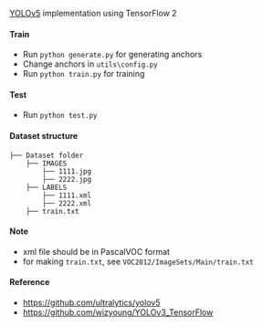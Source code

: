 [YOLOv5](https://github.com/ultralytics/yolov5) implementation using TensorFlow 2

#### Train
* Run `python generate.py` for generating anchors
* Change anchors in `utils\config.py`
* Run `python train.py` for training

#### Test
* Run `python test.py`

#### Dataset structure
    ├── Dataset folder 
        ├── IMAGES
            ├── 1111.jpg
            ├── 2222.jpg
        ├── LABELS
            ├── 1111.xml
            ├── 2222.xml
        ├── train.txt
        
#### Note 
* xml file should be in PascalVOC format
* for making `train.txt`, see `VOC2012/ImageSets/Main/train.txt` 

#### Reference
* https://github.com/ultralytics/yolov5
* https://github.com/wizyoung/YOLOv3_TensorFlow